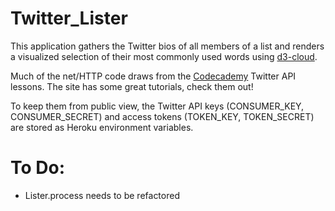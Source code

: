 Twitter_Lister
====================

This application gathers the Twitter bios of all members of a list and renders a visualized selection of their most commonly used words using [d3-cloud](https://github.com/jasondavies/d3-cloud).

Much of the net/HTTP code draws from the [Codecademy](www.codecademy.com) Twitter API lessons. The site has some great tutorials, check them out!

To keep them from public view, the Twitter API keys (CONSUMER_KEY, CONSUMER_SECRET) and access tokens (TOKEN_KEY, TOKEN_SECRET) are stored as Heroku environment variables.

To Do:
====================

- Lister.process needs to be refactored